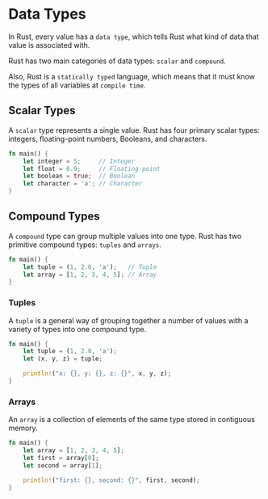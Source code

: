 # Data Types

In Rust, every value has a ``data type``, which tells Rust what kind of data that value is associated with.

Rust has two main categories of data types: ``scalar`` and ``compound``.

Also, Rust is a ``statically typed`` language, which means that it must know the types of all variables at ``compile time``.

## Scalar Types

A ``scalar`` type represents a single value. Rust has four primary scalar types: integers, floating-point numbers, Booleans, and characters.

```rust
fn main() {
    let integer = 5;     // Integer
    let float = 6.9;     // Floating-point
    let boolean = true;  // Boolean
    let character = 'a'; // Character
}
```

## Compound Types

A ``compound`` type can group multiple values into one type. Rust has two primitive compound types: ``tuples`` and ``arrays``.

```rust
fn main() {
    let tuple = (1, 2.0, 'a');   // Tuple
    let array = [1, 2, 3, 4, 5]; // Array
}
```

### Tuples

A ``tuple`` is a general way of grouping together a number of values with a variety of types into one compound type.

```rust
fn main() {
    let tuple = (1, 2.0, 'a');
    let (x, y, z) = tuple;

    println!("x: {}, y: {}, z: {}", x, y, z);
}
```

### Arrays

An ``array`` is a collection of elements of the same type stored in contiguous memory.

```rust
fn main() {
    let array = [1, 2, 3, 4, 5];
    let first = array[0];
    let second = array[1];

    println!("first: {}, second: {}", first, second);
}
```
